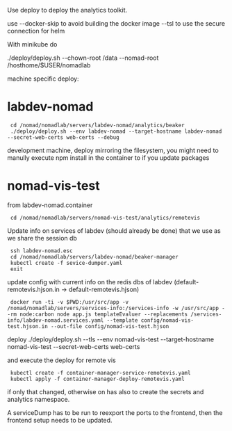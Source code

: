 Use deploy to deploy the analytics toolkit.

use
 --docker-skip to avoid building the docker image
 --tsl to use the secure connection for helm

With minikube do

./deploy/deploy.sh --chown-root /data --nomad-root /hosthome/$USER/nomadlab


machine specific deploy:

# labdev-nomad

     cd /nomad/nomadlab/servers/labdev-nomad/analytics/beaker
     ./deploy/deploy.sh --env labdev-nomad --target-hostname labdev-nomad --secret-web-certs web-certs --debug

development machine, deploy mirroring the filesystem, you might need to manully execute npm install in the container to if you update packages

# nomad-vis-test

from labdev-nomad.container

     cd /nomad/nomadlab/servers/nomad-vis-test/analytics/remotevis

Update info on services of labdev (should already be done) that we use as we share the session db

     ssh labdev-nomad.esc
     cd /nomad/nomadlab/servers/labdev-nomad/beaker-manager
     kubectl create -f sevice-dumper.yaml
     exit

update config with current info on the redis dbs of labdev (default-remotevis.hjson.in -> default-remotevis.hjson)

     docker run -ti -v $PWD:/usr/src/app -v /nomad/nomadlab/servers/services-info:/services-info -w /usr/src/app --rm node:carbon node app.js templateEvaluer --replacements /services-info/labdev-nomad.services.yaml --template config/nomad-vis-test.hjson.in --out-file config/nomad-vis-test.hjson

deploy
     ./deploy/deploy.sh --tls --env nomad-vis-test --target-hostname nomad-vis-test --secret-web-certs web-certs

and execute the deploy for remote vis

     kubectl create -f container-manager-service-remotevis.yaml
     kubectl apply -f container-manager-deploy-remotevis.yaml

if only that changed, otherwise on has also to create the secrets and analytics namespace.

A serviceDump has to be run to reexport the ports to the frontend, then the frontend setup needs to be updated.
